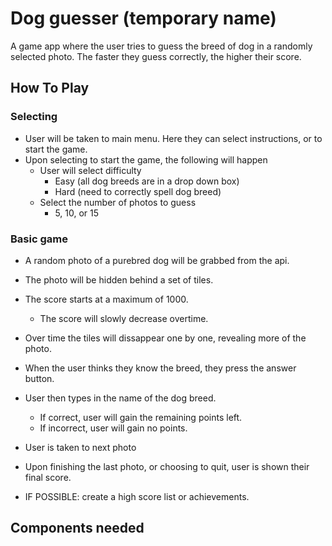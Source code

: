 # Dog guesser (temporary name)

 A game app where the user tries to guess the breed of dog in a randomly selected photo. The faster they guess correctly, the higher their score.

## How To Play
### Selecting
 - User will be taken to main menu. Here they can select instructions, or to start the game.
 - Upon selecting to start the game, the following will happen
   - User will select difficulty
     - Easy (all dog breeds are in a drop down box)
     - Hard (need to correctly spell dog breed)
   - Select the number of photos to guess
     - 5, 10, or 15
### Basic game
 - A random photo of a purebred dog will be grabbed from the api.
 - The photo will be hidden behind a set of tiles.
 - The score starts at a maximum of 1000.
   - The score will slowly decrease overtime.
 - Over time the tiles will dissappear one by one, revealing more of the photo.
 - When the user thinks they know the breed, they press the answer button.
 - User then types in the name of the dog breed.
   - If correct, user will gain the remaining points left.
   - If incorrect, user will gain no points.
 - User is taken to next photo
 - Upon finishing the last photo, or choosing to quit, user is shown their final score.

 - IF POSSIBLE: create a high score list or achievements.

 ## Components needed

